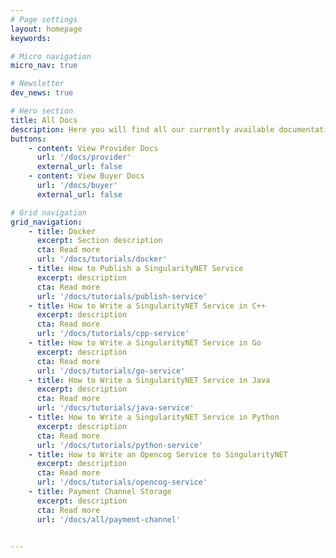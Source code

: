 ```yaml
---
# Page settings
layout: homepage
keywords:

# Micro navigation
micro_nav: true

# Newsletter
dev_news: true

# Hero section
title: All Docs
description: Here you will find all our currently available documentation.
buttons:
    - content: View Provider Docs
      url: '/docs/provider'
      external_url: false
    - content: View Buyer Docs
      url: '/docs/buyer'
      external_url: false

# Grid navigation
grid_navigation:
    - title: Docker
      excerpt: Section description
      cta: Read more
      url: '/docs/tutorials/docker'
    - title: How to Publish a SingularityNET Service
      excerpt: description
      cta: Read more
      url: '/docs/tutorials/publish-service'
    - title: How to Write a SingularityNET Service in C++
      excerpt: description
      cta: Read more
      url: '/docs/tutorials/cpp-service'
    - title: How to Write a SingularityNET Service in Go
      excerpt: description
      cta: Read more
      url: '/docs/tutorials/go-service'
    - title: How to Write a SingularityNET Service in Java
      excerpt: description
      cta: Read more
      url: '/docs/tutorials/java-service'
    - title: How to Write a SingularityNET Service in Python
      excerpt: description
      cta: Read more
      url: '/docs/tutorials/python-service'
    - title: How to Write an Opencog Service to SingularityNET
      excerpt: description
      cta: Read more
      url: '/docs/tutorials/opencog-service'
    - title: Payment Channel Storage 
      excerpt: description
      cta: Read more
      url: '/docs/all/payment-channel'


---
```

